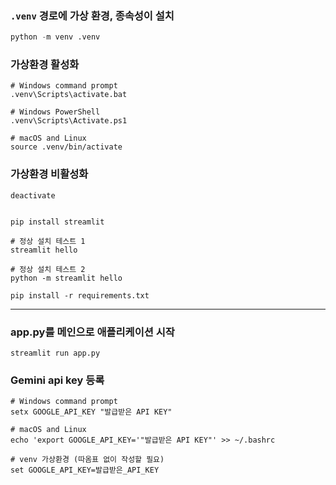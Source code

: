 
### `.venv` 경로에 가상 환경, 종속성이 설치
```python
python -m venv .venv
```

### 가상환경 활성화
```
# Windows command prompt
.venv\Scripts\activate.bat

# Windows PowerShell
.venv\Scripts\Activate.ps1

# macOS and Linux
source .venv/bin/activate
```

### 가상환경 비활성화
```
deactivate
```

```

pip install streamlit

# 정상 설치 테스트 1
streamlit hello

# 정상 설치 테스트 2
python -m streamlit hello

pip install -r requirements.txt
```

---

### app.py를 메인으로 애플리케이션 시작
```
streamlit run app.py
```

### Gemini api key 등록 

```
# Windows command prompt
setx GOOGLE_API_KEY "발급받은 API KEY"

# macOS and Linux
echo 'export GOOGLE_API_KEY='"발급받은 API KEY"' >> ~/.bashrc

# venv 가상환경 (따옴표 없이 작성할 필요)
set GOOGLE_API_KEY=발급받은_API_KEY
```